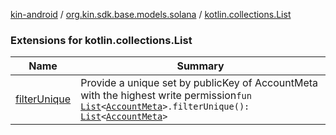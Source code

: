 [kin-android](../../index.md) / [org.kin.sdk.base.models.solana](../index.md) / [kotlin.collections.List](./index.md)

### Extensions for kotlin.collections.List

| Name | Summary |
|---|---|
| [filterUnique](filter-unique.md) | Provide a unique set by publicKey of AccountMeta with the highest write permission`fun `[`List`](https://kotlinlang.org/api/latest/jvm/stdlib/kotlin.collections/-list/index.html)`<`[`AccountMeta`](../-account-meta/index.md)`>.filterUnique(): `[`List`](https://kotlinlang.org/api/latest/jvm/stdlib/kotlin.collections/-list/index.html)`<`[`AccountMeta`](../-account-meta/index.md)`>` |
